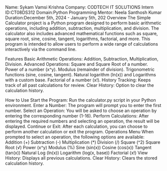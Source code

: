 Name: Sykam Vamsi Krishna Company: CODTECH IT SOLUTIONS Intern ID:CT08DS312  Domain:Python Programming  Mentor: Neela Santhosh Kumar Duration:December 5th, 2024 - January 5th, 202
Overview
The Simple Calculator project is a Python program designed to perform basic arithmetic operations, including addition, subtraction, multiplication, and division. The calculator also includes advanced mathematical functions such as square, square root, sine, cosine, tangent, logarithms, factorial, and more.
This program is intended to allow users to perform a wide range of calculations interactively via the command line.

Features
Basic Arithmetic Operations: Addition, Subtraction, Multiplication, Division.
Advanced Operations:
Square and Square Root of a number.
Power of a number (x^y).
Modulus (remainder of division).
Trigonometric functions (sine, cosine, tangent).
Natural logarithm (ln(x)) and Logarithms with a custom base.
Factorial of a number (x!).
History Tracking: Keeps track of all past calculations for review.
Clear History: Option to clear the calculation history.

How to Use
Start the Program: Run the calculator.py script in your Python environment.
Enter a Number: The program will prompt you to enter the first number.
Select an Operation: You will be asked to choose an operation by entering the corresponding number (1-16).
Perform Calculations: After entering the required numbers and selecting an operation, the result will be displayed.
Continue or Exit: After each calculation, you can choose to perform another calculation or exit the program.
Operations Menu
When prompted to select an operation, the following options are available:
Addition (+)
Subtraction (-)
Multiplication (*)
Division (/)
Square (^2)
Square Root (√)
Power (x^y)
Modulus (%)
Sine (sin(x))
Cosine (cos(x))
Tangent (tan(x))
Natural Log (ln(x))
Logarithm (log(x, base))
Factorial (x!)
View History: Displays all previous calculations.
Clear History: Clears the stored calculation history.
